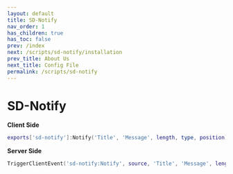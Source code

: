 ```yaml
---
layout: default
title: SD-Notify
nav_order: 1
has_children: true
has_toc: false
prev: /index
next: /scripts/sd-notify/installation
prev_title: About Us
next_title: Config File
permalink: /scripts/sd-notify
---
```


# SD-Notify

**Client Side**
```lua
exports['sd-notify']:Notify('Title', 'Message', length, type, position)
```

**Server Side**
```lua
TriggerClientEvent('sd-notify:Notify', source, 'Title', 'Message', length, type, position)
```

